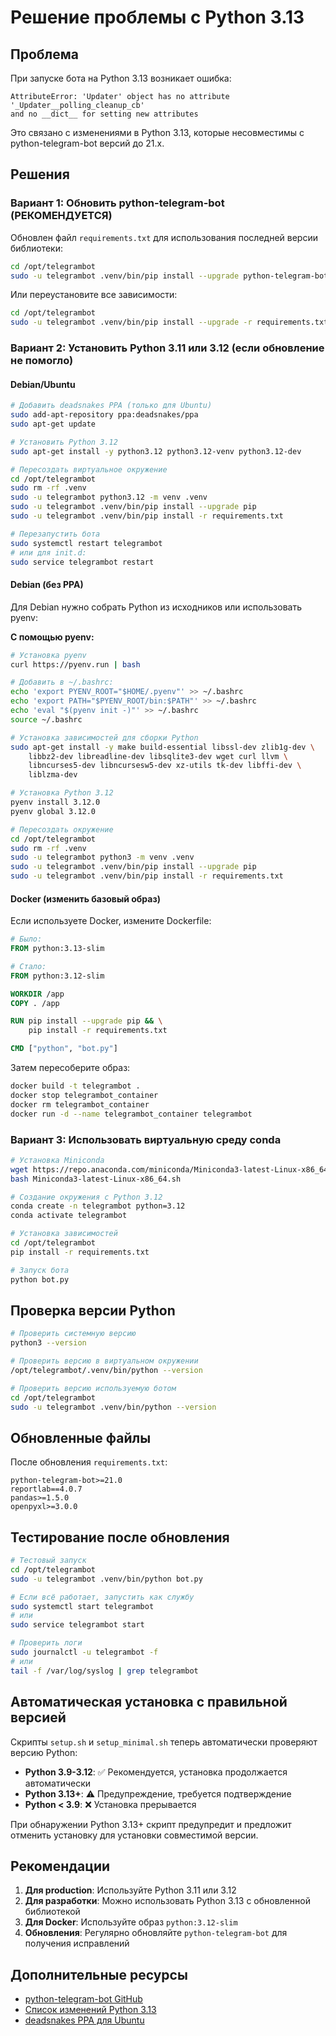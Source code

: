 # Решение проблемы с Python 3.13

## Проблема

При запуске бота на Python 3.13 возникает ошибка:

```
AttributeError: 'Updater' object has no attribute '_Updater__polling_cleanup_cb' 
and no __dict__ for setting new attributes
```

Это связано с изменениями в Python 3.13, которые несовместимы с python-telegram-bot версий до 21.x.

## Решения

### Вариант 1: Обновить python-telegram-bot (РЕКОМЕНДУЕТСЯ)

Обновлен файл `requirements.txt` для использования последней версии библиотеки:

```bash
cd /opt/telegrambot
sudo -u telegrambot .venv/bin/pip install --upgrade python-telegram-bot
```

Или переустановите все зависимости:

```bash
cd /opt/telegrambot
sudo -u telegrambot .venv/bin/pip install --upgrade -r requirements.txt
```

### Вариант 2: Установить Python 3.11 или 3.12 (если обновление не помогло)

#### Debian/Ubuntu

```bash
# Добавить deadsnakes PPA (только для Ubuntu)
sudo add-apt-repository ppa:deadsnakes/ppa
sudo apt-get update

# Установить Python 3.12
sudo apt-get install -y python3.12 python3.12-venv python3.12-dev

# Пересоздать виртуальное окружение
cd /opt/telegrambot
sudo rm -rf .venv
sudo -u telegrambot python3.12 -m venv .venv
sudo -u telegrambot .venv/bin/pip install --upgrade pip
sudo -u telegrambot .venv/bin/pip install -r requirements.txt

# Перезапустить бота
sudo systemctl restart telegrambot
# или для init.d:
sudo service telegrambot restart
```

#### Debian (без PPA)

Для Debian нужно собрать Python из исходников или использовать pyenv:

**С помощью pyenv:**

```bash
# Установка pyenv
curl https://pyenv.run | bash

# Добавить в ~/.bashrc:
echo 'export PYENV_ROOT="$HOME/.pyenv"' >> ~/.bashrc
echo 'export PATH="$PYENV_ROOT/bin:$PATH"' >> ~/.bashrc
echo 'eval "$(pyenv init -)"' >> ~/.bashrc
source ~/.bashrc

# Установка зависимостей для сборки Python
sudo apt-get install -y make build-essential libssl-dev zlib1g-dev \
    libbz2-dev libreadline-dev libsqlite3-dev wget curl llvm \
    libncurses5-dev libncursesw5-dev xz-utils tk-dev libffi-dev \
    liblzma-dev

# Установка Python 3.12
pyenv install 3.12.0
pyenv global 3.12.0

# Пересоздать окружение
cd /opt/telegrambot
sudo rm -rf .venv
sudo -u telegrambot python3 -m venv .venv
sudo -u telegrambot .venv/bin/pip install --upgrade pip
sudo -u telegrambot .venv/bin/pip install -r requirements.txt
```

#### Docker (изменить базовый образ)

Если используете Docker, измените Dockerfile:

```dockerfile
# Было:
FROM python:3.13-slim

# Стало:
FROM python:3.12-slim

WORKDIR /app
COPY . /app

RUN pip install --upgrade pip && \
    pip install -r requirements.txt

CMD ["python", "bot.py"]
```

Затем пересоберите образ:

```bash
docker build -t telegrambot .
docker stop telegrambot_container
docker rm telegrambot_container
docker run -d --name telegrambot_container telegrambot
```

### Вариант 3: Использовать виртуальную среду conda

```bash
# Установка Miniconda
wget https://repo.anaconda.com/miniconda/Miniconda3-latest-Linux-x86_64.sh
bash Miniconda3-latest-Linux-x86_64.sh

# Создание окружения с Python 3.12
conda create -n telegrambot python=3.12
conda activate telegrambot

# Установка зависимостей
cd /opt/telegrambot
pip install -r requirements.txt

# Запуск бота
python bot.py
```

## Проверка версии Python

```bash
# Проверить системную версию
python3 --version

# Проверить версию в виртуальном окружении
/opt/telegrambot/.venv/bin/python --version

# Проверить версию используемую ботом
cd /opt/telegrambot
sudo -u telegrambot .venv/bin/python --version
```

## Обновленные файлы

После обновления `requirements.txt`:

```
python-telegram-bot>=21.0
reportlab==4.0.7
pandas>=1.5.0
openpyxl>=3.0.0
```

## Тестирование после обновления

```bash
# Тестовый запуск
cd /opt/telegrambot
sudo -u telegrambot .venv/bin/python bot.py

# Если всё работает, запустить как службу
sudo systemctl start telegrambot
# или
sudo service telegrambot start

# Проверить логи
sudo journalctl -u telegrambot -f
# или
tail -f /var/log/syslog | grep telegrambot
```

## Автоматическая установка с правильной версией

Скрипты `setup.sh` и `setup_minimal.sh` теперь автоматически проверяют версию Python:

- **Python 3.9-3.12**: ✅ Рекомендуется, установка продолжается автоматически
- **Python 3.13+**: ⚠️ Предупреждение, требуется подтверждение
- **Python < 3.9**: ❌ Установка прерывается

При обнаружении Python 3.13+ скрипт предупредит и предложит отменить установку для установки совместимой версии.

## Рекомендации

1. **Для production**: Используйте Python 3.11 или 3.12
2. **Для разработки**: Можно использовать Python 3.13 с обновленной библиотекой
3. **Для Docker**: Используйте образ `python:3.12-slim`
4. **Обновления**: Регулярно обновляйте `python-telegram-bot` для получения исправлений

## Дополнительные ресурсы

- [python-telegram-bot GitHub](https://github.com/python-telegram-bot/python-telegram-bot)
- [Список изменений Python 3.13](https://docs.python.org/3/whatsnew/3.13.html)
- [deadsnakes PPA для Ubuntu](https://launchpad.net/~deadsnakes/+archive/ubuntu/ppa)
